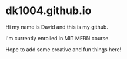 # dk1004.github.io
Hi my name is David and this is my github.

I'm currently enrolled in MIT MERN course.

Hope to add some creative and fun things here!
